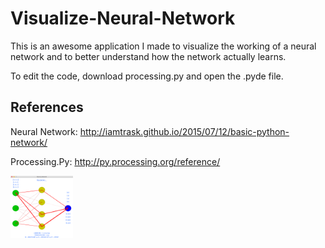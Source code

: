 # Visualize-Neural-Network
This is an awesome application I made to visualize the working of a neural network and to better understand how the network actually learns.

To edit the code, download processing.py and open the .pyde file.


## References
Neural Network: http://iamtrask.github.io/2015/07/12/basic-python-network/

Processing.Py: http://py.processing.org/reference/

<img src="ss.png" width = "100" height = "100" align="middle">
